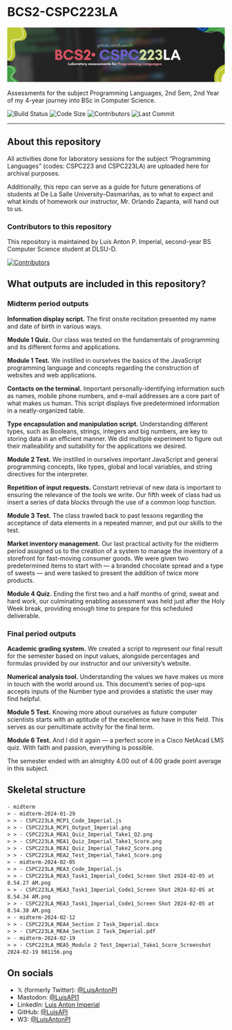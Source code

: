 # BCS2-CSPC223LA

![Header Image for Repository](https://github.com/LuisAPI/BCS2-CSPC223LA/blob/main/HEADER.png?raw=true)

Assessments for the subject Programming Languages, 2nd Sem, 2nd Year of my 4-year journey into BSc in Computer Science.

![Build Status](https://img.shields.io/github/actions/workflow/status/LuisAPI/BCS2-CSPC223LA/static.yml)
![Code Size](https://img.shields.io/github/languages/code-size/LuisAPI/BCS2-CSPC223LA)
![Contributors](https://img.shields.io/github/contributors/LuisAPI/BCS2-CSPC223LA)
![Last Commit](https://img.shields.io/github/last-commit/LuisAPI/BCS2-CSPC223LA)

----

## About this repository

All activities done for laboratory sessions for the subject “Programming Languages” (codes: CSPC223 and CSPC223LA) are uploaded here for archival purposes.

Additionally, this repo can serve as a guide for future generations of students at De La Salle University–Dasmariñas, as to what to expect and what kinds of homework our instructor, Mr. Orlando Zapanta, will hand out to us.

### Contributors to this repository

This repository is maintained by Luis Anton P. Imperial, second-year BS Computer Science student at DLSU-D.

[![Contributors](https://contrib.rocks/image?repo=LuisAPI/BCS2-CSPC223LA)](https://github.com/LuisAPI/BCS2-CSPC223LA/graphs/contributors)

## What outputs are included in this repository?

### Midterm period outputs

**Information display script.** The first onsite recitation presented my name and date of birth in various ways.

**Module 1 Quiz.** Our class was tested on the fundamentals of programming and its different forms and applications.

**Module 1 Test.** We instilled in ourselves the basics of the JavaScript programming language and concepts regarding the construction of websites and web applications.

**Contacts on the terminal.** Important personally-identifying information such as names, mobile phone numbers, and e-mail addresses are a core part of what makes us human. This script displays five predetermined information in a neatly-organized table.

**Type encapsulation and manipulation script.** Understanding different types, such as Booleans, strings, integers and big numbers, are key to storing data in an efficient manner. We did multiple experiment to figure out their malleability and suitability for the applications we desired.

**Module 2 Test.** We instilled in ourselves important JavaScript and general programming concepts, like types, global and local variables, and string directives for the interpreter.

**Repetition of input requests.** Constant retrieval of new data is important to ensuring the relevance of the tools we write. Our fifth week of class had us insert a series of data blocks through the use of a common loop function.

**Module 3 Test.** The class trawled back to past lessons regarding the acceptance of data elements in a repeated manner, and put our skills to the test.

**Market inventory management.** Our last practical activity for the midterm period assigned us to the creation of a system to manage the inventory of a storefront for fast-moving consumer goods. We were given two predetermined items to start with — a branded chocolate spread and a type of sweets — and were tasked to present the addition of twice more products.

**Module 4 Quiz.** Ending the first two and a half months of grind, sweat and hard work, our culminating enabling assessment was held just after the Holy Week break, providing enough time to prepare for this scheduled deliverable.

### Final period outputs

**Academic grading system.** We created a script to represent our final result for the semester based on input values, alongside percentages and formulas provided by our instructor and our university’s website.

**Numerical analysis tool.** Understanding the values we have makes us more in touch with the world around us. This document’s series of pop-ups accepts inputs of the Number type and provides a statistic the user may find helpful.

**Module 5 Test.** Knowing more about ourselves as future computer scientists starts with an aptitude of the excellence we have in this field. This serves as our penultimate activity for the final term.

**Module 6 Test.** And I did it again — a perfect score in a Cisco NetAcad LMS quiz. With faith and passion, everything is possible.

The semester ended with an almighty 4.00 out of 4.00 grade point average in this subject.

## Skeletal structure

```
- midterm
> - midterm-2024-01-29
> > - CSPC223LA_MCP1_Code_Imperial.js
> > - CSPC223LA_MCP1_Output_Imperial.png
> > - CSPC223LA_MEA1_Quiz_Imperial_Take1_Q2.png
> > - CSPC223LA_MEA1_Quiz_Imperial_Take1_Score.png
> > - CSPC223LA_MEA1_Quiz_Imperial_Take2_Score.png
> > - CSPC223LA_MEA2_Test_Imperial_Take1_Score.png
> - midterm-2024-02-05
> > - CSPC223LA_MEA3_Code_Imperial.js
> > - CSPC223LA_MEA3_Task1_Imperial_Code1_Screen Shot 2024-02-05 at 8.54.27 AM.png
> > - CSPC223LA_MEA3_Task1_Imperial_Code1_Screen Shot 2024-02-05 at 8.54.34 AM.png
> > - CSPC223LA_MEA3_Task1_Imperial_Code1_Screen Shot 2024-02-05 at 8.54.38 AM.png
> - midterm-2024-02-12
> > - CSPC223LA_MEA4_Section 2 Task_Imperial.docx
> > - CSPC223LA_MEA4_Section 2 Task_Imperial.pdf
> - midterm-2024-02-19
> > - CSPC223LA_MEA5_Module 2 Test_Imperial_Take1_Score_Screenshot 2024-02-19 081156.png
```

## On socials

- 𝕏 (formerly Twitter): [@LuisAntonPI](https://x.com/luisantonpi)
- Mastodon: [@LuisAPI1](https://mastodon.social/@LuisAPI1)
- LinkedIn: [Luis Anton Imperial](https://linkedin.com/in/LuisAntonPI)
- GitHub: [@LuisAPI](https://github.com/LuisAPI)
- W3: [@LuisAntonPI](https://www.w3profile.com/LuisAntonPI)